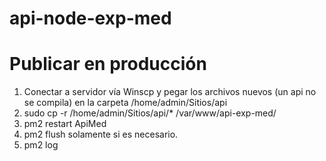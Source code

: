 # api-node-exp-med






# Publicar en producción
1. Conectar a servidor vía Winscp y pegar los archivos nuevos (un api no se compila) en la carpeta /home/admin/Sitios/api
2. sudo cp -r /home/admin/Sitios/api/* /var/www/api-exp-med/
3. pm2 restart ApiMed    
4. pm2 flush solamente si es necesario.
5. pm2 log

